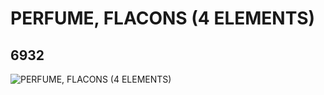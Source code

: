# PERFUME, FLACONS (4 ELEMENTS)
## 6932
![PERFUME, FLACONS (4 ELEMENTS)](https://lc-www-live-s.legocdn.com/media/bricks/5/2/4163666.jpg)